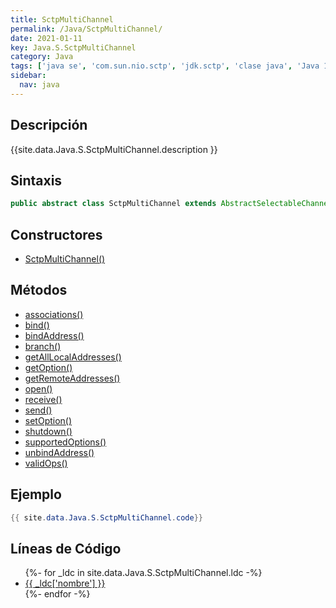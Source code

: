 ```yaml
---
title: SctpMultiChannel
permalink: /Java/SctpMultiChannel/
date: 2021-01-11
key: Java.S.SctpMultiChannel
category: Java
tags: ['java se', 'com.sun.nio.sctp', 'jdk.sctp', 'clase java', 'Java 1.7']
sidebar: 
  nav: java
---
```


## Descripción
{{site.data.Java.S.SctpMultiChannel.description }}

## Sintaxis
~~~java
public abstract class SctpMultiChannel extends AbstractSelectableChannel
~~~

## Constructores
* [SctpMultiChannel()](/Java/SctpMultiChannel/SctpMultiChannel/)

## Métodos
* [associations()](/Java/SctpMultiChannel/associations)
* [bind()](/Java/SctpMultiChannel/bind)
* [bindAddress()](/Java/SctpMultiChannel/bindAddress)
* [branch()](/Java/SctpMultiChannel/branch)
* [getAllLocalAddresses()](/Java/SctpMultiChannel/getAllLocalAddresses)
* [getOption()](/Java/SctpMultiChannel/getOption)
* [getRemoteAddresses()](/Java/SctpMultiChannel/getRemoteAddresses)
* [open()](/Java/SctpMultiChannel/open)
* [receive()](/Java/SctpMultiChannel/receive)
* [send()](/Java/SctpMultiChannel/send)
* [setOption()](/Java/SctpMultiChannel/setOption)
* [shutdown()](/Java/SctpMultiChannel/shutdown)
* [supportedOptions()](/Java/SctpMultiChannel/supportedOptions)
* [unbindAddress()](/Java/SctpMultiChannel/unbindAddress)
* [validOps()](/Java/SctpMultiChannel/validOps)

## Ejemplo
~~~java
{{ site.data.Java.S.SctpMultiChannel.code}}
~~~

## Líneas de Código
<ul>
{%- for _ldc in site.data.Java.S.SctpMultiChannel.ldc -%}
   <li>
       <a href="{{_ldc['url'] }}">{{ _ldc['nombre'] }}</a>
   </li>
{%- endfor -%}
</ul>
